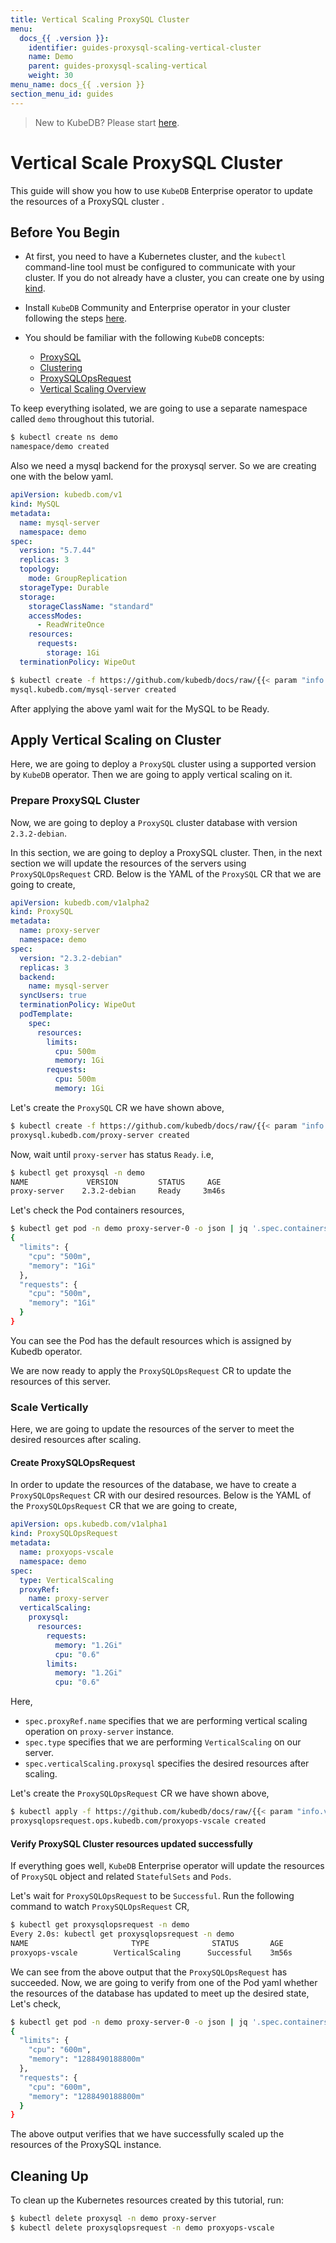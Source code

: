 ```yaml
---
title: Vertical Scaling ProxySQL Cluster
menu:
  docs_{{ .version }}:
    identifier: guides-proxysql-scaling-vertical-cluster
    name: Demo
    parent: guides-proxysql-scaling-vertical
    weight: 30
menu_name: docs_{{ .version }}
section_menu_id: guides
---
```


> New to KubeDB? Please start [here](/docs/README.md).

# Vertical Scale ProxySQL Cluster

This guide will show you how to use `KubeDB` Enterprise operator to update the resources of a ProxySQL cluster .

## Before You Begin

- At first, you need to have a Kubernetes cluster, and the `kubectl` command-line tool must be configured to communicate with your cluster. If you do not already have a cluster, you can create one by using [kind](https://kind.sigs.k8s.io/docs/user/quick-start/).

- Install `KubeDB` Community and Enterprise operator in your cluster following the steps [here](/docs/setup/README.md).

- You should be familiar with the following `KubeDB` concepts:
    - [ProxySQL](/docs/guides/proxysql/concepts/proxysql)
    - [Clustering](/docs/guides/proxysql/clustering/proxysql-cluster)
    - [ProxySQLOpsRequest](/docs/guides/proxysql/concepts/opsrequest)
    - [Vertical Scaling Overview](/docs/guides/proxysql/scaling/vertical-scaling/overview)

To keep everything isolated, we are going to use a separate namespace called `demo` throughout this tutorial.

```bash
$ kubectl create ns demo
namespace/demo created
```

Also we need a mysql backend for the proxysql server. So we are  creating one with the below yaml.

```yaml
apiVersion: kubedb.com/v1
kind: MySQL
metadata:
  name: mysql-server
  namespace: demo
spec:
  version: "5.7.44"
  replicas: 3
  topology:
    mode: GroupReplication
  storageType: Durable
  storage:
    storageClassName: "standard"
    accessModes:
      - ReadWriteOnce
    resources:
      requests:
        storage: 1Gi
  terminationPolicy: WipeOut
```

```bash
$ kubectl create -f https://github.com/kubedb/docs/raw/{{< param "info.version" >}}/docs/guides/proxysql/scaling/vertical-scaling/cluster/example/sample-mysql.yaml
mysql.kubedb.com/mysql-server created 
```

After applying the above yaml wait for the MySQL to be Ready.

## Apply Vertical Scaling on Cluster

Here, we are going to deploy a  `ProxySQL` cluster using a supported version by `KubeDB` operator. Then we are going to apply vertical scaling on it.

### Prepare ProxySQL Cluster

Now, we are going to deploy a `ProxySQL` cluster database with version `2.3.2-debian`.

In this section, we are going to deploy a ProxySQL cluster. Then, in the next section we will update the resources of the servers using `ProxySQLOpsRequest` CRD. Below is the YAML of the `ProxySQL` CR that we are going to create,

```yaml
apiVersion: kubedb.com/v1alpha2
kind: ProxySQL
metadata:
  name: proxy-server
  namespace: demo
spec:
  version: "2.3.2-debian"
  replicas: 3
  backend:
    name: mysql-server
  syncUsers: true
  terminationPolicy: WipeOut
  podTemplate:
    spec:
      resources:
        limits:
          cpu: 500m
          memory: 1Gi
        requests:
          cpu: 500m
          memory: 1Gi
```

Let's create the `ProxySQL` CR we have shown above,

```bash
$ kubectl create -f https://github.com/kubedb/docs/raw/{{< param "info.version" >}}/docs/guides/proxysql/scaling/vertical-scaling/cluster/example/sample-proxysql.yaml
proxysql.kubedb.com/proxy-server created
```

Now, wait until `proxy-server` has status `Ready`. i.e,

```bash
$ kubectl get proxysql -n demo
NAME             VERSION         STATUS     AGE
proxy-server    2.3.2-debian     Ready     3m46s
```

Let's check the Pod containers resources,

```bash
$ kubectl get pod -n demo proxy-server-0 -o json | jq '.spec.containers[].resources'
{
  "limits": {
    "cpu": "500m",
    "memory": "1Gi"
  },
  "requests": {
    "cpu": "500m",
    "memory": "1Gi"
  }
}
```

You can see the Pod has the default resources which is assigned by Kubedb operator.

We are now ready to apply the `ProxySQLOpsRequest` CR to update the resources of this server.

### Scale Vertically

Here, we are going to update the resources of the server to meet the desired resources after scaling.

#### Create ProxySQLOpsRequest

In order to update the resources of the database, we have to create a `ProxySQLOpsRequest` CR with our desired resources. Below is the YAML of the `ProxySQLOpsRequest` CR that we are going to create,

```yaml
apiVersion: ops.kubedb.com/v1alpha1
kind: ProxySQLOpsRequest
metadata:
  name: proxyops-vscale
  namespace: demo
spec:
  type: VerticalScaling
  proxyRef:
    name: proxy-server
  verticalScaling:
    proxysql:
      resources:
        requests:
          memory: "1.2Gi"
          cpu: "0.6"
        limits:
          memory: "1.2Gi"
          cpu: "0.6"
```

Here,

- `spec.proxyRef.name` specifies that we are performing vertical scaling operation on `proxy-server` instance.
- `spec.type` specifies that we are performing `VerticalScaling` on our server.
- `spec.verticalScaling.proxysql` specifies the desired resources after scaling.

Let's create the `ProxySQLOpsRequest` CR we have shown above,

```bash
$ kubectl apply -f https://github.com/kubedb/docs/raw/{{< param "info.version" >}}/docs/guides/proxysql/scaling/vertical-scaling/cluster/example/proxyops-vscale.yaml
proxysqlopsrequest.ops.kubedb.com/proxyops-vscale created
```

#### Verify ProxySQL Cluster resources updated successfully

If everything goes well, `KubeDB` Enterprise operator will update the resources of `ProxySQL` object and related `StatefulSets` and `Pods`.

Let's wait for `ProxySQLOpsRequest` to be `Successful`.  Run the following command to watch `ProxySQLOpsRequest` CR,

```bash
$ kubectl get proxysqlopsrequest -n demo
Every 2.0s: kubectl get proxysqlopsrequest -n demo
NAME                       TYPE              STATUS       AGE
proxyops-vscale        VerticalScaling      Successful    3m56s
```

We can see from the above output that the `ProxySQLOpsRequest` has succeeded. Now, we are going to verify from one of the Pod yaml whether the resources of the database has updated to meet up the desired state, Let's check,

```bash
$ kubectl get pod -n demo proxy-server-0 -o json | jq '.spec.containers[].resources'
{
  "limits": {
    "cpu": "600m",
    "memory": "1288490188800m"
  },
  "requests": {
    "cpu": "600m",
    "memory": "1288490188800m"
  }
}
```

The above output verifies that we have successfully scaled up the resources of the ProxySQL instance.

## Cleaning Up

To clean up the Kubernetes resources created by this tutorial, run:

```bash
$ kubectl delete proxysql -n demo proxy-server
$ kubectl delete proxysqlopsrequest -n demo proxyops-vscale
```